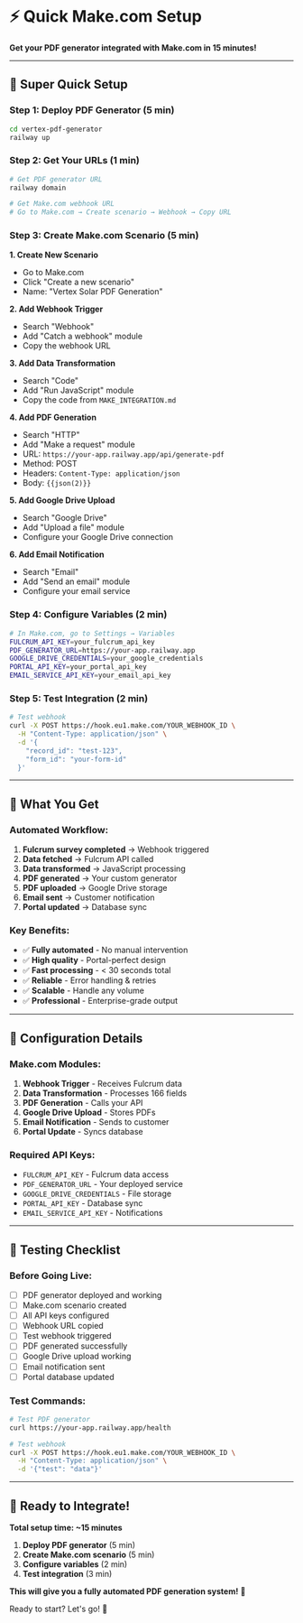 # ⚡ Quick Make.com Setup

**Get your PDF generator integrated with Make.com in 15 minutes!**

---

## 🚀 Super Quick Setup

### **Step 1: Deploy PDF Generator (5 min)**
```bash
cd vertex-pdf-generator
railway up
```

### **Step 2: Get Your URLs (1 min)**
```bash
# Get PDF generator URL
railway domain

# Get Make.com webhook URL
# Go to Make.com → Create scenario → Webhook → Copy URL
```

### **Step 3: Create Make.com Scenario (5 min)**

**1. Create New Scenario**
- Go to Make.com
- Click "Create a new scenario"
- Name: "Vertex Solar PDF Generation"

**2. Add Webhook Trigger**
- Search "Webhook"
- Add "Catch a webhook" module
- Copy the webhook URL

**3. Add Data Transformation**
- Search "Code"
- Add "Run JavaScript" module
- Copy the code from `MAKE_INTEGRATION.md`

**4. Add PDF Generation**
- Search "HTTP"
- Add "Make a request" module
- URL: `https://your-app.railway.app/api/generate-pdf`
- Method: POST
- Headers: `Content-Type: application/json`
- Body: `{{json(2)}}`

**5. Add Google Drive Upload**
- Search "Google Drive"
- Add "Upload a file" module
- Configure your Google Drive connection

**6. Add Email Notification**
- Search "Email"
- Add "Send an email" module
- Configure your email service

### **Step 4: Configure Variables (2 min)**
```bash
# In Make.com, go to Settings → Variables
FULCRUM_API_KEY=your_fulcrum_api_key
PDF_GENERATOR_URL=https://your-app.railway.app
GOOGLE_DRIVE_CREDENTIALS=your_google_credentials
PORTAL_API_KEY=your_portal_api_key
EMAIL_SERVICE_API_KEY=your_email_api_key
```

### **Step 5: Test Integration (2 min)**
```bash
# Test webhook
curl -X POST https://hook.eu1.make.com/YOUR_WEBHOOK_ID \
  -H "Content-Type: application/json" \
  -d '{
    "record_id": "test-123",
    "form_id": "your-form-id"
  }'
```

---

## 🎯 What You Get

### **Automated Workflow:**
1. **Fulcrum survey completed** → Webhook triggered
2. **Data fetched** → Fulcrum API called
3. **Data transformed** → JavaScript processing
4. **PDF generated** → Your custom generator
5. **PDF uploaded** → Google Drive storage
6. **Email sent** → Customer notification
7. **Portal updated** → Database sync

### **Key Benefits:**
- ✅ **Fully automated** - No manual intervention
- ✅ **High quality** - Portal-perfect design
- ✅ **Fast processing** - < 30 seconds total
- ✅ **Reliable** - Error handling & retries
- ✅ **Scalable** - Handle any volume
- ✅ **Professional** - Enterprise-grade output

---

## 🔧 Configuration Details

### **Make.com Modules:**
1. **Webhook Trigger** - Receives Fulcrum data
2. **Data Transformation** - Processes 166 fields
3. **PDF Generation** - Calls your API
4. **Google Drive Upload** - Stores PDFs
5. **Email Notification** - Sends to customer
6. **Portal Update** - Syncs database

### **Required API Keys:**
- `FULCRUM_API_KEY` - Fulcrum data access
- `PDF_GENERATOR_URL` - Your deployed service
- `GOOGLE_DRIVE_CREDENTIALS` - File storage
- `PORTAL_API_KEY` - Database sync
- `EMAIL_SERVICE_API_KEY` - Notifications

---

## 🧪 Testing Checklist

### **Before Going Live:**
- [ ] PDF generator deployed and working
- [ ] Make.com scenario created
- [ ] All API keys configured
- [ ] Webhook URL copied
- [ ] Test webhook triggered
- [ ] PDF generated successfully
- [ ] Google Drive upload working
- [ ] Email notification sent
- [ ] Portal database updated

### **Test Commands:**
```bash
# Test PDF generator
curl https://your-app.railway.app/health

# Test webhook
curl -X POST https://hook.eu1.make.com/YOUR_WEBHOOK_ID \
  -H "Content-Type: application/json" \
  -d '{"test": "data"}'
```

---

## 🚀 Ready to Integrate!

**Total setup time: ~15 minutes**

1. **Deploy PDF generator** (5 min)
2. **Create Make.com scenario** (5 min)
3. **Configure variables** (2 min)
4. **Test integration** (3 min)

**This will give you a fully automated PDF generation system!** 🎯

Ready to start? Let's go! 🚀

